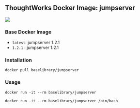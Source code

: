 ## ThoughtWorks Docker Image: jumpserver

[![](http://dockeri.co/image/baselibrary/jumpserver)](https://registry.hub.docker.com/u/baselibrary/jumpserver/)

### Base Docker Image

* `latest`: jumpserver 1.2.1
* `1.2.1` : jumpserver 1.2.1 

### Installation

    docker pull baselibrary/jumpserver

### Usage

    docker run -it --rm baselibrary/jumpserver

    docker run -it --rm baselibrary/jumpserver /bin/bash
